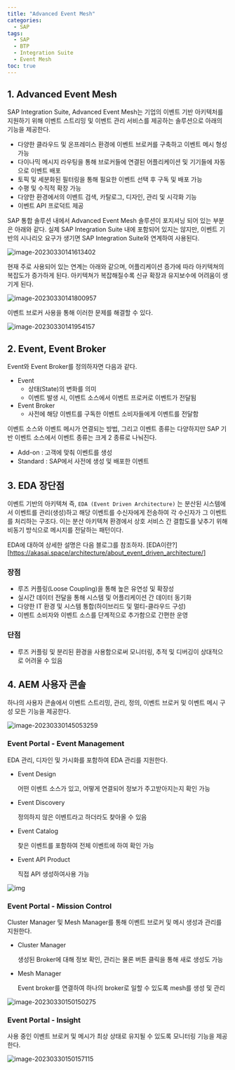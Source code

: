 ```yaml
---
title: "Advanced Event Mesh"
categories: 
  - SAP
tags:
  - SAP
  - BTP
  - Integration Suite
  - Event Mesh
toc: true
---
```


## 1. Advanced Event Mesh 

SAP Integration Suite, Advanced Event Mesh는 기업의 이벤트 기반 아키텍처를 지원하기 위해 이벤트 스트리밍 및 이벤트 관리 서비스를 제공하는 솔루션으로 아래의 기능을 제공한다. 

- 다양한 클라우드 및 온프레미스 환경에 이벤트 브로커를 구축하고 이벤트 메시 형성 가능
- 다이나믹 메시지 라우팅을 통해 브로커들에 연결된 어플리케이션 및 기기들에 자동으로 이벤트 배포
- 토픽 및 세분화된 필터링을 통해 필요한 이벤트 선택 후 구독 및 배포 가능
- 수평 및 수직적 확장 가능 
- 다양한 환경에서의 이벤트 검색, 카탈로그, 디자인, 관리 및 시각화 기능
- 이벤트 API 프로덕트 제공



SAP 통합 솔루션 내에서 Advanced Event Mesh 솔루션이 포지셔닝 되어 있는 부분은 아래와 같다. 실제 SAP Integration Suite 내에 포함되어 있지는 않지만, 이벤트 기반의 시나리오 요구가 생기면 SAP Integration Suite와 연계하여 사용된다. 



![image-20230330141613402](C:\Users\Metanet\Desktop\img\image-20230330141613402.png)



현재 주로 사용되어 있는 연계는 아래와 같으며, 어플리케이션 증가에 따라 아키텍쳐의 복잡도가 증가하게 된다. 아키텍쳐가 복잡해질수록 신규 확장과 유지보수에 어려움이 생기게 된다. 



![image-20230330141800957](C:\Users\Metanet\Desktop\img\image-20230330141800957.png)



이벤트 브로커 사용을 통해 이러한 문제를 해결할 수 있다.  

![image-20230330141954157](C:\Users\Metanet\Desktop\img\image-20230330141954157.png)



## 2. Event, Event Broker

Event와 Event Broker를 정의하자면 다음과 같다. 

- Event
  - 상태(State)의 변화를 의미
  - 이벤트 발생 시, 이벤트 소스에서 이벤트 프로커로 이벤트가 전달됨
- Event Broker
  - 사전에 해당 이벤트를 구독한 이벤트 소비자들에게 이벤트를 전달함



이벤트 소스와 이벤트 메시가 연결되는 방법, 그리고 이벤트 종류는 다양하지만 SAP 기반 이벤트 소스에서 이벤트 종류는 크게 2 종류로 나눠진다. 

- Add-on : 고객에 맞춰 이벤트를 생성
- Standard : SAP에서 사전에 생성 및 배포한 이벤트



## 3. EDA 장단점

이벤트 기반의 아키텍쳐 즉, `EDA (Event Driven Architecture)` 는 분산된 시스템에서 이벤트를 관리(생성)하고 해당 이벤트를 수신자에게 전송하여 각 수신자가 그 이벤트를 처리하는 구조다. 이는 분산 아키텍쳐 환경에서 상호 서비스 간 결합도를 낮추기 위해 비동기 방식으로 메시지를 전달하는 패턴이다. 

EDA에 대하여 상세한 설명은 다음 블로그를 참조하자. [EDA이란?][https://akasai.space/architecture/about_event_driven_architecture/]

### 장점

- 루즈 커플링(Loose Coupling)을 통해 높은 유연성 및 확장성
- 실시간 데이터 전달을 통해 시스템 및 어플리케이션 간 데이터 동기화
- 다양한 IT 환경 및 시스템 통합(하이브리드 및 멀티-클라우드 구성)
- 이벤트 소비자와 이벤트 소스를 단계적으로 추가함으로 간편한 운영

### 단점

- 루즈 커플링 및 분리된 환경을 사용함으로써 모니터링, 추적 및 디버깅이 상대적으로 어려울 수 있음



## 4. AEM 사용자 콘솔

하나의 사용자 콘솔에서 이벤트 스트리밍, 관리, 정의, 이벤트 브로커 및 이벤트 메시 구성 모든 기능을 제공한다. 



![image-20230330145053259](C:\Users\Metanet\Desktop\img\image-20230330145053259.png)



### Event Portal - Event Management

EDA 관리, 디자인 및 가시화를 포함하여 EDA 관리를 지원한다. 

- Event Design

  어떤 이벤트 소스가 있고, 어떻게 연결되어 정보가 주고받아지는지 확인 가능

- Event Discovery

  정의하지 않은 이벤트라고 하더라도 찾아올 수 있음

- Event Catalog

  찾은 이벤트를 포함하여 전체 이벤트에 하여 확인 가능

- Event API Product

  직접 API 생성하여사용 가능



![img](C:\Users\Metanet\Desktop\img\SNAGHTMLf1dbf17-1680156099972-2.PNG)



### Event Portal - Mission Control 

Cluster Manager 및 Mesh Manager를 통해 이벤트 브로커 및 메시 생성과 관리를 지원한다.

- Cluster Manager

  생성된 Broker에 대해 정보 확인, 관리는 물론 버튼 클릭을 통해 새로 생성도 가능

- Mesh Manager

  Event broker를 연결하여 하나의 broker로 일할 수 있도록 mesh를 생성 및 관리



![image-20230330150150275](C:\Users\Metanet\Desktop\img\image-20230330150150275.png)



### Event Portal - Insight

사용 중인 이벤트 브로커 및 메시가 최상 상태로 유지될 수 있도록 모니터링 기능을 제공한다. 



![image-20230330150157115](C:\Users\Metanet\Desktop\img\image-20230330150157115.png)



